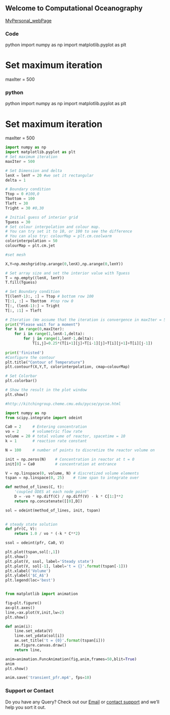 ## Welcome to Computational Oceanography
[MyPersonal_webPage](https://hafez-ahmad.github.io/HafezAhmadOceanographer.github.io/#)


### Code

python
import numpy as np
import matplotlib.pyplot as plt
# Set maximum iteration
maxIter = 500



### python
python
import numpy as np
import matplotlib.pyplot as plt
# Set maximum iteration
maxIter = 500
```python
import numpy as np
import matplotlib.pyplot as plt
# Set maximum iteration
maxIter = 500

# Set Dimension and delta
lenX = lenY = 20 #we set it rectangular
delta = 1

# Boundary condition
Ttop = 0 #100,0
Tbottom = 100
Tleft = 30
Tright = 30 #0,30

# Initial guess of interior grid
Tguess = 30
# Set colour interpolation and colour map.
# You can try set it to 10, or 100 to see the difference
# You can also try: colourMap = plt.cm.coolwarm
colorinterpolation = 50
colourMap = plt.cm.jet

#set mesh

X,Y=np.meshgrid(np.arange(0,lenX),np.arange(0,lenY))

# Set array size and set the interior value with Tguess
T = np.empty((lenX, lenY))
T.fill(Tguess)

# Set Boundary condition
T[(lenY-1):, :] = Ttop # bottom row 100
T[:1, :] = Tbottom  #top row 0
T[:, (lenX-1):] = Tright
T[:, :1] = Tleft

# Iteration (We assume that the iteration is convergence in maxIter = 500)
print("Please wait for a moment")
for k in range(0,maxIter):
    for i in range(1,lenX-1,delta):
        for j in range(1,lenY-1,delta):
            T[i,j]=0.25*(T[i+1][j]+T[i-1][j]+T[i][j+1]+T[i][j-1])
        
print('finisted')
#Configure the contour
plt.title("Contour of Temperature")
plt.contourf(X,Y,T, colorinterpolation, cmap=colourMap)

# Set Colorbar
plt.colorbar()

# Show the result in the plot window
plt.show()

#http://kitchingroup.cheme.cmu.edu/pycse/pycse.html

import numpy as np
from scipy.integrate import odeint

Ca0 = 2     # Entering concentration
vo = 2      # volumetric flow rate
volume = 20 # total volume of reactor, spacetime = 10
k = 1       # reaction rate constant

N = 100     # number of points to discretize the reactor volume on

init = np.zeros(N)    # Concentration in reactor at t = 0
init[0] = Ca0         # concentration at entrance

V = np.linspace(0, volume, N) # discretized volume elements
tspan = np.linspace(0, 25)    # time span to integrate over

def method_of_lines(C, t):
    'coupled ODES at each node point'
    D = -vo * np.diff(C) / np.diff(V) - k * C[1:]**2
    return np.concatenate([[0],D])

sol = odeint(method_of_lines, init, tspan)

    
# steady state solution
def pfr(C, V):
    return 1.0 / vo * (-k * C**2)

ssol = odeint(pfr, Ca0, V)

plt.plot(tspan,sol[:,1])
plt.show()
plt.plot(V, ssol, label='Steady state')
plt.plot(V, sol[-1], label='t = {}'.format(tspan[-1]))
plt.xlabel('Volume')
plt.ylabel('$C_A$')
plt.legend(loc='best')


from matplotlib import animation 

fig=plt.figure()
ax=plt.axes()
line,=ax.plot(V,init,lw=2)
plt.show()

def anim(i):
    line.set_xdata(V)
    line.set_ydata(sol[i])
    ax.set_title('t = {0}'.format(tspan[i]))
    ax.figure.canvas.draw()
    return line,

anim=animation.FuncAnimation(fig,anim,frames=50,blit=True)
anim
plt.show()

anim.save('transient_pfr.mp4', fps=10)
```


### Support or Contact

Do you have any Query? Check out our [Email](hafezahmad100@gmail.com) or [contact support](hafezahmad100@gmail.com) and we’ll help you sort it out.
